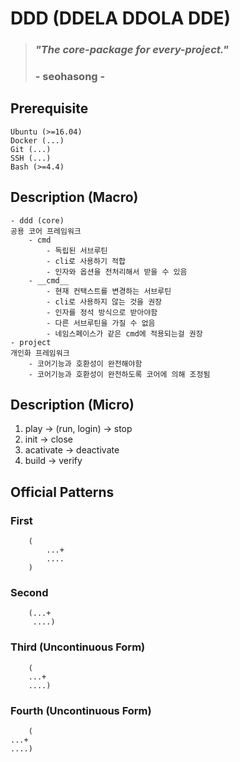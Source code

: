 # DDD (DDELA DDOLA DDE)
> ### *"The core-package for every-project."*
> ### - seohasong -

## Prerequisite
```
Ubuntu (>=16.04)
Docker (...)
Git (...)
SSH (...)
Bash (>=4.4)
```

## Description (Macro)
```
- ddd (core)
공용 코어 프레임워크
    - cmd
        - 독립된 서브루틴
        - cli로 사용하기 적합
        - 인자와 옵션을 전처리해서 받을 수 있음
    - __cmd__
        - 현재 컨택스트를 변경하는 서브루틴
        - cli로 사용하지 않는 것을 권장
        - 인자를 정석 방식으로 받아야함
        - 다른 서브루틴을 가질 수 없음
        - 네임스페이스가 같은 cmd에 적용되는걸 권장
- project
개인화 프레임워크
    - 코어기능과 호환성이 완전해야함
    - 코어기능과 호환성이 완전하도록 코어에 의해 조정됨
```

## Description (Micro)
1. play -> (run, login) -> stop
1. init -> close
1. acativate -> deactivate
1. build -> verify

## Official Patterns
### First
```
    (
        ...+
        ....
    )
```
### Second
```
    (...+
     ....)
```
### Third (Uncontinuous Form)
```
    (
    ...+
    ....)
```
### Fourth (Uncontinuous Form)
```
    (
...+
....)
```

